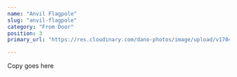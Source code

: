```yaml
---
name: "Anvil Flagpole"
slug: "anvil-flagpole"
category: "From Door"
position: 3
primary_url: "https://res.cloudinary.com/dano-photos/image/upload/v1704661663/Nuptials/anvil-flagpole.jpg"

---
```


Copy goes here
